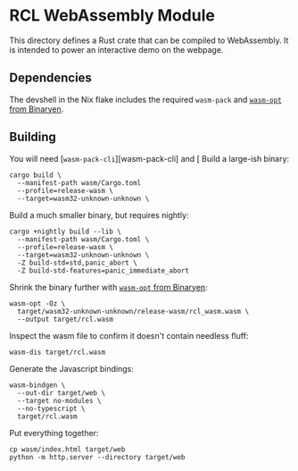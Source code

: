 # RCL WebAssembly Module

This directory defines a Rust crate that can be compiled to WebAssembly. It is
intended to power an interactive demo on the webpage.

## Dependencies

The devshell in the Nix flake includes the required `wasm-pack` and
[`wasm-opt` from Binaryen][binaryen].

[binaryen]: https://github.com/WebAssembly/binaryen

## Building

You will need [`wasm-pack-cli`][wasm-pack-cli] and [
Build a large-ish binary:

    cargo build \
      --manifest-path wasm/Cargo.toml
      --profile=release-wasm \
      --target=wasm32-unknown-unknown \

Build a much smaller binary, but requires nightly:

    cargo +nightly build --lib \
      --manifest-path wasm/Cargo.toml \
      --profile=release-wasm \
      --target=wasm32-unknown-unknown \
      -Z build-std=std,panic_abort \
      -Z build-std-features=panic_immediate_abort

Shrink the binary further with [`wasm-opt` from Binaryen][binaryen]:

    wasm-opt -Oz \
      target/wasm32-unknown-unknown/release-wasm/rcl_wasm.wasm \
      --output target/rcl.wasm

Inspect the wasm file to confirm it doesn't contain needless fluff:

    wasm-dis target/rcl.wasm

Generate the Javascript bindings:

    wasm-bindgen \
      --out-dir target/web \
      --target no-modules \
      --no-typescript \
      target/rcl.wasm

Put everything together:

    cp wasm/index.html target/web
    python -m http.server --directory target/web

